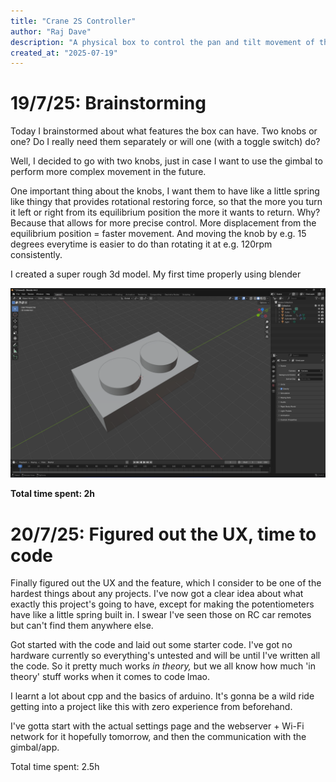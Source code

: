 ```yaml
---
title: "Crane 2S Controller"
author: "Raj Dave"
description: "A physical box to control the pan and tilt movement of the Zhiyun Crane 2S gimbal."
created_at: "2025-07-19"
---
```


# 19/7/25: Brainstorming

Today I brainstormed about what features the box can have. Two knobs or one? Do I really need them separately or 
will one (with a toggle switch) do?

Well, I decided to go with two knobs, just in case I want to use the gimbal to perform more complex movement in the 
future.

One important thing about the knobs, I want them to have like a little spring like thingy that provides rotational
restoring force, so that the more you turn it left or right from its equilibrium position the more it wants to return.
Why? Because that allows for more precise control. More displacement from the equilibrium position = faster movement. 
And moving the knob by e.g. 15 degrees everytime is easier to do than rotating it at e.g. 120rpm consistently. 

I created a super rough 3d model. My first time properly using blender

![day1.png](journal-media/day1.png)

**Total time spent: 2h**

# 20/7/25: Figured out the UX, time to code

Finally figured out the UX and the feature, which I consider to be one of the hardest things about any projects.
I've now got a clear idea about what exactly this project's going to have, except for making the potentiometers have 
like a little spring built in. I swear I've seen those on RC car remotes but can't find them anywhere else.

Got started with the code and laid out some starter code. I've got no hardware currently so everything's untested and 
will be until I've written all the code. So it pretty much works _in theory,_ but we all know how much 'in theory' stuff 
works when it comes to code lmao. 

I learnt a lot about cpp and the basics of arduino. It's gonna be a wild ride getting into a project like this with zero
experience from beforehand.

I've gotta start with the actual settings page and the webserver + Wi-Fi network for it hopefully tomorrow, and then 
the communication with the gimbal/app.

Total time spent: 2.5h
